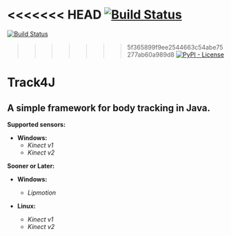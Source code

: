 <<<<<<< HEAD
[![Build Status](https://travis-ci.org/Giulianini/Track4J.svg?branch=develop)](https://travis-ci.org/Giulianini/Track4J)
=======
[![Build Status](https://travis-ci.org/Giulianini/Track4J.svg?branch=master)](https://travis-ci.org/Giulianini/Track4J)
>>>>>>> 5f365899f9ee2544663c54abe75277ab60a989d8
[![PyPI - License](https://img.shields.io/github/license/Giulianini/Track4J.svg)](https://github.com/Giulianini/Track4J/blob/master/LICENSE.txt)


# Track4J

## A simple framework for body tracking in Java.

**Supported sensors:** 

* **Windows:** 
	- _Kinect v1_
	- _Kinect v2_

**Sooner or Later:**

* **Windows:** 
	- _Lipmotion_
	
* **Linux:**
	- _Kinect v1_
	- _Kinect v2_
	
	
	
